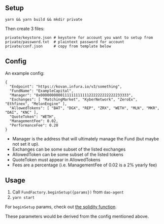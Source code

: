## Setup

`yarn && yarn build && mkdir private`

Then create 3 files:

```
private/keystore.json # keystore for account you want to setup from
private/password.txt  # plaintext password for account
private/conf.json     # copy from template below
```

## Config

An example config:

```
{
  "Endpoint": "https://kovan.infura.io/v3/something",
  "FundName": "ExampleCapital",
  "Manager": "0x0000000000111111111111222222222222233333",
  "Exchanges": [ "MatchingMarket", "KyberNetwork", "ZeroEx", "Ethfinex", "MelonEngine" ],
  "AllowedTokens": [ "BAT", "DGX", "REP", "ZRX", "WETH", "MLN", "MKR", "DAI", "KNC" ],
  "QuoteToken": "WETH",
  "ManagementFee": 0.02,
  "PerformanceFee": 0.20
}
```

- Manager is the address that will ultimately manage the Fund (but maybe not set it up).
- Exchanges can be some subset of the listed exchanges
- AllowedToken can be some subset of the listed tokens
- QuoteToken must appear in AllowedTokens
- Fees are a percentage (i.e. ManagementFee of 0.02 is a 2% yearly fee)

## Usage

1. Call `FundFactory.beginSetup({params})` from `dao-agent`
2. `yarn start`

For `beginSetup` params, check out [the solidity function](https://github.com/melonproject/protocol/blob/setup-on-behalf/src/contracts/factory/FundFactory.sol#L90-L99).

These parameters would be derived from the config mentioned above.

